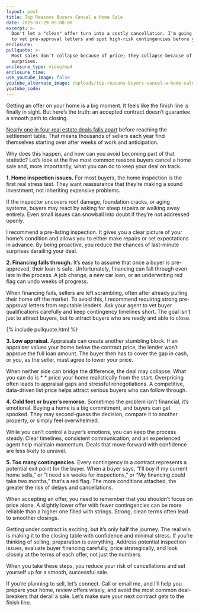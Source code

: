 ```yaml
---
layout: post
title: Top Reasons Buyers Cancel a Home Sale
date: 2025-07-29 05:00:00
excerpt: >-
  Don't let a "clean" offer turn into a costly cancellation. I’m going over how
  to vet pre-approval letters and spot high-risk contingencies before you sign.
enclosure:
pullquote: >-
  Most sales don’t collapse because of price; they collapse because of
  surprises.
enclosure_type: video/mp4
enclosure_time:
use_youtube_image: false
youtube_alternate_image: /uploads/top-reasons-buyers-cancel-a-home-sale.jpg
youtube_code:
---
```

Getting an offer on your home is a big moment. It feels like the finish line is finally in sight. But here’s the truth: an accepted contract doesn’t guarantee a smooth path to closing.

[Nearly one in four real estate deals falls apart](https://nationalmortgageprofessional.com/news/some-cancel-deals-others-wont-even-look) before reaching the settlement table. That means thousands of sellers each year find themselves starting over after weeks of work and anticipation.

Why does this happen, and how can you avoid becoming part of that statistic? Let’s look at the five most common reasons buyers cancel a home sale and, more importantly, what you can do to keep your deal on track.

**1\. Home inspection issues.** For most buyers, the home inspection is the first real stress test. They want reassurance that they’re making a sound investment, not inheriting expensive problems.

If the inspector uncovers roof damage, foundation cracks, or aging systems, buyers may react by asking for steep repairs or walking away entirely. Even small issues can snowball into doubt if they’re not addressed openly.

I recommend a pre-listing inspection. It gives you a clear picture of your home’s condition and allows you to either make repairs or set expectations in advance. By being proactive, you reduce the chances of last-minute surprises derailing your deal.

**2\. Financing falls through.** It’s easy to assume that once a buyer is pre-approved, their loan is safe. Unfortunately, financing can fall through even late in the process. A job change, a new car loan, or an underwriting red flag can undo weeks of progress.

When financing fails, sellers are left scrambling, often after already pulling their home off the market. To avoid this, I recommend requiring strong pre-approval letters from reputable lenders. Ask your agent to vet buyer qualifications carefully and keep contingency timelines short. The goal isn’t just to attract buyers, but to attract buyers who are ready and able to close.

{% include pullquote.html %}

**3\. Low appraisal.** Appraisals can create another stumbling block. If an appraiser values your home below the contract price, the lender won’t approve the full loan amount. The buyer then has to cover the gap in cash, or you, as the seller, must agree to lower your price.

When neither side can bridge the difference, the deal may collapse. What you can do is \* \* price your home realistically from the start. Overpricing often leads to appraisal gaps and stressful renegotiations. A competitive, data-driven list price helps attract serious buyers who can follow through.

**4\. Cold feet or buyer’s remorse.** Sometimes the problem isn’t financial, it’s emotional. Buying a home is a big commitment, and buyers can get spooked. They may second-guess the decision, compare it to another property, or simply feel overwhelmed.

While you can’t control a buyer’s emotions, you can keep the process steady. Clear timelines, consistent communication, and an experienced agent help maintain momentum. Deals that move forward with confidence are less likely to unravel.

**5\. Too many contingencies.** Every contingency in a contract represents a potential exit point for the buyer. When a buyer says, “I’ll buy if my current home sells,” or “I need six weeks for inspections,” or “My financing could take two months,” that’s a red flag. The more conditions attached, the greater the risk of delays and cancellations.

When accepting an offer, you need to remember that you shouldn’t focus on price alone. A slightly lower offer with fewer contingencies can be more reliable than a higher one filled with strings. Strong, clean terms often lead to smoother closings.

Getting under contract is exciting, but it’s only half the journey. The real win is making it to the closing table with confidence and minimal stress. If you’re thinking of selling, preparation is everything. Address potential inspection issues, evaluate buyer financing carefully, price strategically, and look closely at the terms of each offer, not just the numbers.

When you take these steps, you reduce your risk of cancellations and set yourself up for a smooth, successful sale.

If you’re planning to sell, let’s connect. Call or email me, and I’ll help you prepare your home, review offers wisely, and avoid the most common deal-breakers that derail a sale. Let’s make sure your next contract gets to the finish line.